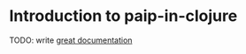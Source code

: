 # Introduction to paip-in-clojure

TODO: write [great documentation](http://jacobian.org/writing/what-to-write/)
